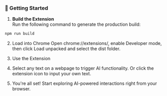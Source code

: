 ### 🚀 Getting Started

1. **Build the Extension**  
   Run the following command to generate the production build:

```bash
npm run build
```

2. Load into Chrome
Open chrome://extensions/, enable Developer mode, then click Load unpacked and select the dist folder.

3. Use the Extension

4. Select any text on a webpage to trigger AI functionality.
Or click the extension icon to input your own text.

5. You're all set!
Start exploring AI-powered interactions right from your browser.
